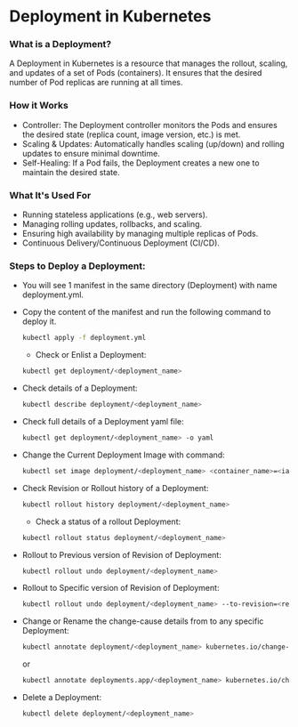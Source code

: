 # Deployment in Kubernetes

### What is a Deployment?
A Deployment in Kubernetes is a resource that manages the rollout, scaling, and updates of a set of Pods (containers). It ensures that the desired number of Pod replicas are running at all times.

### How it Works
- Controller: The Deployment controller monitors the Pods and ensures the desired state (replica count, image version, etc.) is met.
- Scaling & Updates: Automatically handles scaling (up/down) and rolling updates to ensure minimal downtime.
- Self-Healing: If a Pod fails, the Deployment creates a new one to maintain the desired state.

### What It's Used For
- Running stateless applications (e.g., web servers).
- Managing rolling updates, rollbacks, and scaling.
- Ensuring high availability by managing multiple replicas of Pods.
- Continuous Delivery/Continuous Deployment (CI/CD).

### Steps to Deploy a Deployment:
- You will see 1 manifest in the same directory (Deployment) with name deployment.yml.
- Copy the content of the manifest and run the following command to deploy it.
  ```bash
  kubectl apply -f deployment.yml
  ```
  
  - Check or Enlist a Deployment:
  ```bash
  kubectl get deployment/<deployment_name>
  ```

- Check details of a Deployment:
  ```bash
  kubectl describe deployment/<deployment_name>
  ```

- Check full details of a Deployment yaml file:
  ```bash
  kubectl get deployment/<deployment_name> -o yaml
  ```

- Change the Current Deployment Image with command:
  ```bash
  kubectl set image deployment/<deployment_name> <container_name>=<iamge_name>
  ```

- Check Revision or Rollout history of a Deployment:
  ```bash
  kubectl rollout history deployment/<deployment_name>
  ```
  
  - Check a status of a rollout Deployment:
  ```bash
  kubectl rollout status deployment/<deployment_name>
  ```

- Rollout to Previous version of Revision of Deployment:
  ```bash
  kubectl rollout undo deployment/<deployment_name>
  ```

- Rollout to Specific version of Revision of Deployment:
  ```bash
  kubectl rollout undo deployment/<deployment_name> --to-revision=<revision_number>
  ```

- Change or Rename the change-cause details from <none> to any specific Deployment:
  ```bash
  kubectl annotate deployment/<deployment_name> kubernetes.io/change-cause="<revision_number>"
  ```
  or
  ```bash
  kubectl annotate deployments.app/<deployment_name> kubernetes.io/change-cause="<revision_number>"
  ```

 - Delete a Deployment:
   ```bash
   kubectl delete deployment/<deployment_name>
   ``` 
